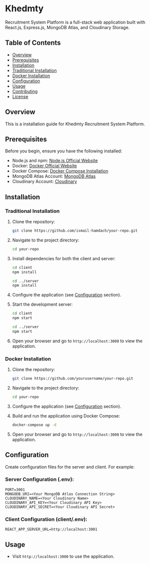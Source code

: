 # Khedmty

Recruitment System Platform is a full-stack web application built with React.js, Express.js, MongoDB Atlas, and Cloudinary Storage.

## Table of Contents

- [Overview](#overview)
- [Prerequisites](#prerequisites)
- [Installation](#installation)
- [Traditional Installation](#traditional-installation)
- [Docker Installation](#docker-installation)
- [Configuration](#configuration)
- [Usage](#usage)
- [Contributing](#contributing)
- [License](#license)

## Overview

This is a installation guide for Khedmty Recruitment System Platform.

## Prerequisites

Before you begin, ensure you have the following installed:

- Node.js and npm: [Node.js Official Website](https://nodejs.org/)
- Docker: [Docker Official Website](https://www.docker.com/)
- Docker Compose: [Docker Compose Installation](https://docs.docker.com/compose/install/)
- MongoDB Atlas Account: [MongoDB Atlas](https://www.mongodb.com/cloud/atlas)
- Cloudinary Account: [Cloudinary](https://cloudinary.com/)

## Installation

### Traditional Installation

1. Clone the repository:

   ```bash
   git clone https://github.com/ismail-hamdach/your-repo.git
   ```

2. Navigate to the project directory:

   ```bash
   cd your-repo
   ```

3. Install dependencies for both the client and server:

   ```bash
   cd client
   npm install

   cd ../server
   npm install
   ```

4. Configure the application (see [Configuration](#configuration) section).

5. Start the development server:

   ```bash
   cd client
   npm start

   cd ../server
   npm start
   ```

6. Open your browser and go to `http://localhost:3000` to view the application.

### Docker Installation

1. Clone the repository:

   ```bash
   git clone https://github.com/yourusername/your-repo.git
   ```

2. Navigate to the project directory:

   ```bash
   cd your-repo
   ```

3. Configure the application (see [Configuration](#configuration) section).

4. Build and run the application using Docker Compose:

   ```bash
   docker-compose up -d
   ```

5. Open your browser and go to `http://localhost:3000` to view the application.

## Configuration

Create configuration files for the server and client. For example:

### Server Configuration (.env):

```dotenv
PORT=3001
MONGODB_URI=<Your MongoDB Atlas Connection String>
CLOUDINARY_NAME=<Your Cloudinary Name>
CLOUDINARY_API_KEY=<Your Cloudinary API Key>
CLOUDINARY_API_SECRET=<Your Cloudinary API Secret>
```

### Client Configuration (client/.env):

```dotenv
REACT_APP_SERVER_URL=http://localhost:3001
```

## Usage

- Visit `http://localhost:3000` to use the application.
